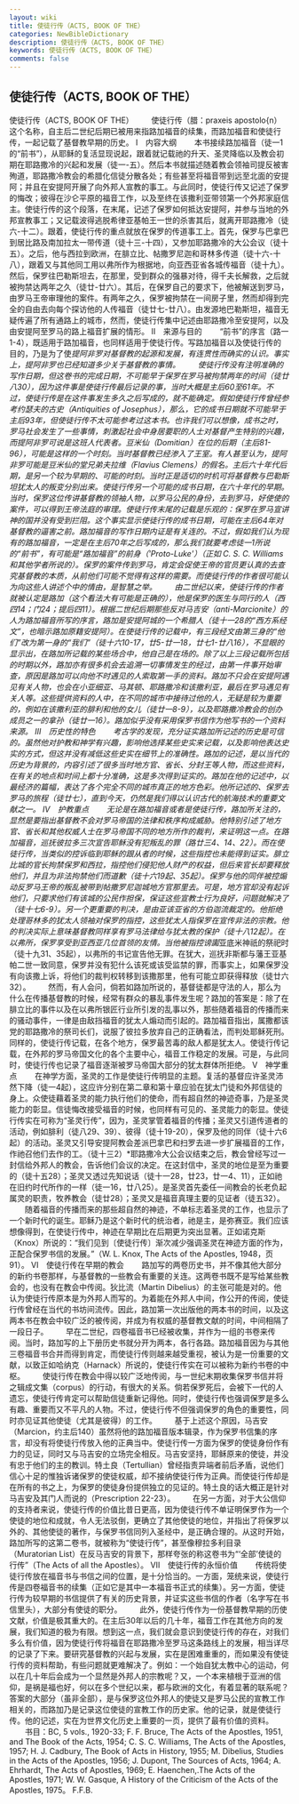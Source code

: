 ```yaml
---
layout: wiki
title: 使徒行传（ACTS, BOOK OF THE）
categories: NewBibleDictionary
description: 使徒行传（ACTS, BOOK OF THE）
keywords: 使徒行传（ACTS, BOOK OF THE）
comments: false
---
```


## 使徒行传（ACTS, BOOK OF THE）



使徒行传（ACTS, BOOK OF THE）
　　使徒行传（腊：praxeis apostolo{n）这个名称，自主后二世纪后期已被用来指路加福音的续集，而路加福音和使徒行传，一起记载了基督教早期的历史。
Ⅰ　内容大纲
　　本书接续路加福音（徒一1的“前书”），从耶稣的复活显现说起，跟着就记载祂的升天、圣灵降临以及教会初期在耶路撒冷的兴起和发展（徒一-五）。然后本书就描述随着教会领袖司提反被害殉道，耶路撒冷教会的希腊化信徒分散各处；有些甚至将福音带到远至北面的安提阿；并且在安提阿开展了向外邦人宣教的事工。与此同时，使徒行传又记述了保罗的悔改；彼得在沙仑平原的福音工作，以及至终在该撒利亚带领第一个外邦家庭信主。使徒行传的这个段落，在末尾，记述了保罗如何抵达安提阿，并参与当地的外邦宣教事工；又记载波得逃脱希律亚基帕王一世的杀害其后，就离开耶路撒冷（徒六-十二）。跟着，使徒行传的重点就放在保罗的传道事工上。首先，保罗与巴拿巴到居比路及南加拉太一带传道（徒十三-十四），又参加耶路撒冷的大公会议（徒十五）。之后，他与西拉到欧洲，在腓立比、帖撒罗尼迦和哥林多传道（徒十六-十八），跟着又与其他同工用以弗所作为根据地，向亚西亚省各城传福音（徒十九）。然后，保罗往巴勒斯坦去，在那里，受到群众的强暴对待，得千夫长解救，之后就被拘禁达两年之久（徒廿-廿六）。其后，在保罗自己的要求下，他被解送到罗马，由罗马王帝审理他的案件。有两年之久，保罗被拘禁在一间房子里，然而却得到完全的自由去向每个探访他的人传福音（徒廿七-廿八）。由发源地巴勒斯坦，福音无疑传遍了所有通路上的城市，然而，使徒行传集中记述由耶路撒冷至安提阿，以及由安提阿至罗马的路上福音扩展的情形。
Ⅱ　来源与目的
　　“前书”的序言（路一1-4），既适用于路加福音，也同样适用于使徒行传。写路加福音以及使徒行传的目的，乃是为了使*提阿非罗对基督教的起源和发展，有连贯性而确实的认识。事实上，提阿非罗也已经知道多少关于基督教的事情。
　　使徒行传没有注明准确的写作日期，但这卷书的完成日期，不可能早于保罗在罗马被拘禁两年的时间（徒廿八30），因为这件事是使徒行传最后记录的事，当时大概是主后60至61年。不过，使徒行传是在这件事发生多久之后写成的，就不能确定。假如使徒行传曾经参考约瑟夫的古史（Antiquities of Josephus），那么，它的成书日期就不可能早于主后93年，但使徒行传不太可能参考过这本书。也许我们可以想像，成书之时，罗马社会发生了一些事情，刺激起社会中身居要职的人士对基督产生特别的兴趣，而提阿非罗可说是这班人代表者。豆米仙（Domitian）在位的后期（主后81-96），可能是这样的一个时刻。当时基督教已经渗入了王室。有人甚至认为，提阿非罗可能是豆米仙的堂兄弟夫拉维（Flavius Clemens）的假名。主后六十年代后期，是另一个较为早期的、可能的时刻。当时正是适切的时机可将基督教与巴勒斯坦犹太人的叛变分别出来。使徒行传另一个可能的成书日期，在六十年代的早期。当时，保罗这位传讲基督教的领袖人物，以罗马公民的身份，去到罗马，好使使的案件，可以得到王帝法庭的审理。使徒行传末尾的记载是乐观的：保罗在罗马宣讲神的国并没有受到拦阻。这个事实显示使徒行传的成书日期，可能在主后64年对基督教的逼害之前。路加福音的写作日期内证是有关连的。不过，假如我们认为现有的路加福音，一定是在主后70年之后写成的，那么我们就要考虑徒一1所说的“前书”，有可能是“路加福音”的前身（'Proto-Luke'）（正如 C. S. C. Williams 和其他学者所说的）。保罗的案件传到罗马，肯定会促使王帝的官员更认真的去查究基督教的本质，从前他们可能不觉得有这样的需要。而使徒行传的作者很可能认为向这些人讲述个中的情由，是智慧之举。
　　由二世纪以来，使徒行传的作者就被认定是路加（这个看法大有可能是正确的），他是保罗的医生与同行的人（西四14；门24；提后四11）。根据二世纪后期那些反对马吉安（anti-Marcionite）的人为路加福音所写的序言，路加是安提阿城的一个希腊人（徒十一28的“西方系经文”，也暗示路加原籍安提阿）。在使徒行传的记载中，有三段经文由第三身的“他们”改为第一身的“我们”（徒十六10-17，廿5-廿一18，廿七1-廿八16），不显眼的显示出，在路加所记载的某些场合中，他自己是在场的。除了以上三段记载所包括的时期以外，路加亦有很多机会去追溯一切事情发生的经过，由第一件事开始审查，原因是路加可以向他不时遇见的人索取第一手的资料。路加不只会在安提阿遇见有关人物，也会在小亚细亚、马其顿、耶路撒冷和该撒利亚，最后在罗马遇见有关人等。这些提供资料的人中，在不同的城市中接待过他的人，无疑是较为重要的，例如在该撒利亚的腓利和他的女儿（徒廿一8-9），以及耶路撒冷教会的创办成员之一的拿孙（徒廿一16）。路加似乎没有采用保罗书信作为他写书的一个资料来源。
Ⅲ　历史性的特色
　　考古学的发现，充分证实路加所记述的历史是可信的。虽然他对护教和神学有兴趣，影响他选择某些史实来记载，以及影响他表达史实的方式，但这并没有减低这些史实在细节上的准确性。路加的记述，是以当代的历史为背景的，内容引述了很多当时地方官、省长、分封王等人物，而这些资料，在有关的地点和时间上都十分准确，这是多次得到证实的。路加在他的记述中，以最经济的篇幅，表达了各个完全不同的城市真正的地方色彩。他所记述的、保罗去罗马的旅程（徒廿七），直到今天，仍然是我们得以认识古代的航海技术的重要文献之一。
Ⅳ　护教重点
　　无论是在路加福音或者是使徒行传，路加所关注的，显然是要指出基督教不会对罗马帝国的法律和秩序构成威胁。他特别引述了地方官、省长和其他权威人士在罗马帝国不同的地方所作的裁判，来证明这一点。在路加福音，巡抚彼拉多三次宣告耶稣没有犯叛乱的罪（路廿三4、14、22）。而在使徒行传，当类似的控诉临到耶稣的跟从者的时候，这些指控也未能得到证实。腓立比城的官长拘禁保罗和西拉，指控他们侵犯他人财产的权益，但后来官长却要释放他们，并且为非法拘禁他们而道歉（徒十六19起、35起）。保罗与他的同伴被控煽动反罗马王帝的叛乱被带到帖撒罗尼迦城地方官那里去。可是，地方官却没有起诉他们，只要求他们有该城的公民作担保，保证这些宣教士行为良好，问题就解决了（徒十七6-9）。另一个更重要的判决，是由亚该亚省的方伯迦流裁定的。他拒绝处理哥林多的犹太人领袖对保罗的指控，这些犹太人指保罗在宣传非法的宗教。他的判决实际上意味基督教同样享有罗马法律给与犹太教的保护（徒十八12起）。在以弗所，保罗享受到亚西亚几位首领的友情。当他被指控谤讟*亚底米神祇的祭祀时（徒十九31、35起），以弗所的书记宣告他无罪。在犹大，巡抚非斯都与藩王亚基帕二世一致同意，保罗并没有犯什么该死或该受监禁的罪，而事实上，如果保罗没有向该撒上诉，将他们的裁判权转移到该撒那里，他有可能立即获得释放（徒廿六32）。
　　然而，有人会问，倘若如路加所说的，基督徒都是守法的人，那么为什么在传播基督教的时候，经常有群众的暴乱事件发生呢？路加的答案是：除了在腓立比的事件以及在以弗所银匠行业所引发的乱事以外，那些随着福音的传播而来的骚动事件，一律是由敌挡福音的犹太人煽动而引起的。路加福音指出，属撒都该党的耶路撒冷的祭司长们，说服了彼拉多放弃自己的正确看法，而判处耶稣死刑。同样的，使徒行传记载，在各个地方，保罗最苦毒的敌人都是犹太人。使徒行传记载，在外邦的罗马帝国文化的各个主要中心，福音工作稳定的发展。可是，与此同时，使徒行传也记录了福音逐渐被罗马帝国大部分的犹太群体所拒绝。
Ⅴ　神学重点
　　在神学方面，圣灵的工作是使徒行传明显的主题。复活的基督应许圣灵沛然下降（徒一4起），这应许分别在第二章和第十章应验在犹太门徒和外邦信徒的身上。众使徒藉着圣灵的能力执行他们的使命，而有超自然的神迹奇事，乃是圣灵能力的彰显。信徒悔改接受福音的时候，也同样有可见的、圣灵能力的彰显。使徒行传实在可称为“圣灵行传”，因为，圣灵掌管着福音的传播；圣灵又引道传道者的活动，例如腓利（徒八29、39）、彼得（徒十19-20），保罗及他的同伴（徒十六6起）的活动。圣灵又引导安提阿教会差派巴拿巴和扫罗去进一步扩展福音的工作，作祂召他们去作的工。（徒十三2）*耶路撒冷大公会议结束之后，教会曾经写过一封信给外邦人的教会，告诉他们会议的决定。在这封信中，圣灵的地位是至为重要的（徒十五28）；圣灵又透过先知说话（徒十一28，廿23，廿一4、11），正如祂在旧约时代所作的一样（徒一16，廿八25）。是圣灵首先委任一间教会的长老负起属灵的职责，牧养教会（徒廿28）；圣灵又是福音真理主要的见证者（徒五32）。
　　随着福音的传播而来的那些超自然的神迹，不单标志着圣灵的工作，也显示了一个新时代的诞生。耶稣乃是这个新时代的统治者，祂是主，是弥赛亚。我们应该想像得到，在使徒行传中，神迹在早期比在后期更为突出显著。正如诺克斯（Knox）所说的：“我们见到〔使徒行传〕渐次减少强调圣灵在神迹方面的作为，正配合保罗书信的发展。”（W. L. Knox, The Acts of the Apostles, 1948，页91）。
Ⅵ　使徒行传在早期的教会
　　路加写的两卷历史书，并不像其他大部分的新约书卷那样，与基督教的一些教会有重要的关连。这两卷书既不是写给某些教会的，也没有在教会中传阅。狄比流（Martin Dibelius）的主张可能是对的。他认为使徒行传原本是为外邦人而写的。为着能在外邦人中间，作公开的传阅，使徒行传曾经在当代的书坊间流传。因此，路加第一次出版他的两本书的时间，以及这两本书在教会中较广泛的被传阅，并成为有权威的基督教文献的时间，中间相隔了一段日子。
　　早在二世纪，四卷福音书已经被收集，并作为一组的书卷来传阅。当时，路加写的上下册历史书就分开为两本，各行各路。路加福音因为与其他三卷福音书合并而得到肯定，而使徒行传则越来越受重视，被认为是一份重要的文献，以致正如哈纳克（Harnack）所说的，使徒行传实在可以被称为新约书卷的中枢。
　　使徒行传在教会中得以较广泛地传阅，与一世纪末期收集保罗书信并将之辑成文集（corpus）的行动，有很大的关系。倘若保罗死后，会被下一代的人遗忘，使徒行传肯定可以帮助信徒重新记得他。同时，使徒行传也强调保罗是多么有趣、重要而又不平凡的人物。不过，使徒行传不但强调保罗的角色的重要性，同时亦见证其他使徒（尤其是彼得）的工作。
　　基于上述这个原因，马吉安（Marcion，约主后140）虽然将他的路加福音版本辑录，作为保罗书信集的序言，却没有将使徒行传放入他的正典当中。使徒行传一方面为保罗的使徒身份作有力的见证，同时又与马吉安的立场完全相反。马吉安坚持，耶稣原来的使徒，并没有忠于他们的主的教训。特土良（Tertullian）曾经指责异端者前后矛盾，说他们信心十足的惟独诉诸保罗的使徒权威，却不接纳使徒行传为正典。而使徒行传却是在所有的书之上，为保罗的使徒身份提供独立的见证的。特土良的话大概正是针对马吉安及其门人而说的（Prescription 22-23）。
　　在另一方面，对于大公信仰的支持者来说，使徒行传的价值比昔日更高，因为使徒行传不单证明保罗作为一个使徒的地位和成就，令人无法驳倒，更确立了其他使徒的地位，并指出了将保罗以外的、其他使徒的著作，与保罗书信同列入圣经中，是正确合理的。从这时开始，路加所写的这第二卷书，就被称为“使徒行传”，甚至像穆拉多利目录（Muratorian List）在反马吉安的背景下，那样夸张的称这卷书为“‘全部’使徒的行传”（The Acts of all the Apostles）。
Ⅶ　使徒行传的永恒价值
　　传统将使徒行传放在福音书与书信之间的位置，是十分恰当的。一方面，笼统来说，使徒行传是四卷福音书的续集（正如它是其中一本福音书正式的续集）。另一方面，使徒行传为较早期的书信提供了有关的历史背景，并证实这些书信的作者（名字写在书信里头），大部分有使徒的职分。
　　此外，使徒行传作为一份基督教早期的历使文献，价值是极其重大的。在主后30年以后的几十年，福音工作在其他方向的发展，我们知道的极为有限。想到这一点，我们就会意识到使徒行传的存在，对我们多么有价值，因为使徒行传将福音在耶路撒冷至罗马这条路线上的发展，相当详尽的记录了下来。要研究基督教的兴起与发展，实在是困难重重的，而如果没有使徒行传的资料帮助，有些问题就更难解决了。例如：一个始自犹太教中心的运动，何以在几十年后会成为一个显然是外邦人的宗教呢？又，一个本来植根于亚洲的信仰，是祸是福也好，何以在多个世纪以来，都与欧洲的文化，有着显著的联系呢？答案的大部分（虽非全部），是与保罗这位外邦人的使徒又是罗马公民的宣教工作相关的，而路加乃是记录这位使徒的宣教工作的历史家。他的记录，就是使徒行传。他的记述，实在为世界文化历史上重要的一页，提供了最有价值的资料。
　　书目：BC,
5 vols., 1920-33; F. F. Bruce, The Acts
of the Apostles, 1951, and The Book
of the Acts, 1954; C. S. C. Williams, The
Acts of the Apostles, 1957; H. J. Cadbury, The Book of Acts in History, 1955; M. Dibelius, Studies in the Acts of the Apostles,
1956; J. Dupont, The Sources of Acts,
1964; A. Ehrhardt, The Acts of Apostles,
1969; E. Haenchen,.The Acts of the
Apostles, 1971; W. W. Gasque, A History of the Criticism of the Acts of
the Apostles, 1975。
F.F.B.




